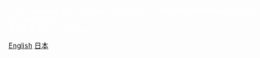 <span style="color: white">
# VR Japanese Sign Language Dictionary ・ VR日本手話辞典
Please select your language.
<br>
言語を選択してください。

[English](/en/home.md) [日本](/jp/home.md)
</span>